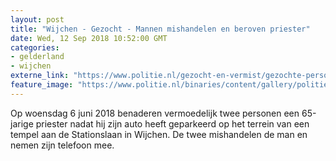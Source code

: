 ```yaml
---
layout: post
title: "Wijchen - Gezocht - Mannen mishandelen en beroven priester"
date: Wed, 12 Sep 2018 10:52:00 GMT
categories: 
- gelderland 
- wijchen 
externe_link: "https://www.politie.nl/gezocht-en-vermist/gezochte-personen/2018/september/02-oon/gld/mishandeling-en-beroving-nabij-tempel.html"
feature_image: "https://www.politie.nl/binaries/content/gallery/politie/gezocht/verdachten/2018/september/02-on/2018248057-1.jpg"
---
```


Op woensdag 6 juni 2018 benaderen vermoedelijk twee personen een 65-jarige priester nadat hij zijn auto heeft geparkeerd op het terrein van een tempel aan de Stationslaan in Wijchen.  De twee mishandelen de man en nemen zijn telefoon mee.
